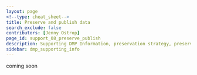 ```yaml
---
layout: page
<!--type: cheat_sheet-->
title: Preserve and publish data
search_exclude: false
contributors: [Jenny Ostrop]
page_id: support_08_preserve_publish
description: Supporting DMP Information, preservation strategy, preserve data, data preservation, publish data, data publication, repository, open access, closed access, data sharing
sidebar: dmp_supporting_info
---
```


coming soon